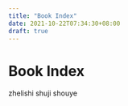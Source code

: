 ```yaml
---
title: "Book Index"
date: 2021-10-22T07:34:30+08:00
draft: true
---
```


# Book Index

zhelishi shuji shouye
